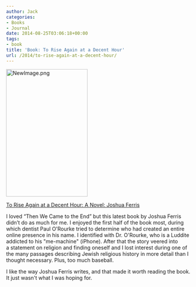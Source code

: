 ```yaml
---
author: Jack
categories:
- Books
- Journal
date: 2014-08-25T03:06:18+00:00
tags:
- book
title: 'Book: To Rise Again at a Decent Hour'
url: /2014/to-rise-again-at-a-decent-hour/
---
```


[<img class="alignnone size-full wp-image-3439" src="/wp-content/uploads/2014/08/NewImage.png" alt="NewImage.png" width="221" height="346" srcset="/wp-content/uploads/2014/08/NewImage.png 221w, /wp-content/uploads/2014/08/NewImage-192x300.png 192w" sizes="(max-width: 221px) 100vw, 221px" />][1]

[To Rise Again at a Decent Hour: A Novel: Joshua Ferris][2]

I loved “Then We Came to the End” but this latest book by Joshua Ferris didn’t do as much for me. I enjoyed the first half of the book most, during which dentist Paul O'Rourke tried to determine who had created an entire online presence in his name. I identified with Dr. O'Rourke, who is a Luddite addicted to his "me-machine" (iPhone). After that the story veered into a statement on religion and finding oneself and I lost interest during one of the many passages describing Jewish religious history in more detail than I thought necessary. Plus, too much baseball.

I like the way Joshua Ferris writes, and that made it worth reading the book. It just wasn't what I was hoping for.

&nbsp;

&nbsp;

 [1]: /wp-content/uploads/2014/08/NewImage.png
 [2]: http://www.amazon.com/To-Rise-Again-Decent-Hour/dp/0316033979/ref=sr_1_1?ie=UTF8&qid=1408935438&sr=8-1&keywords=to+rise+again
